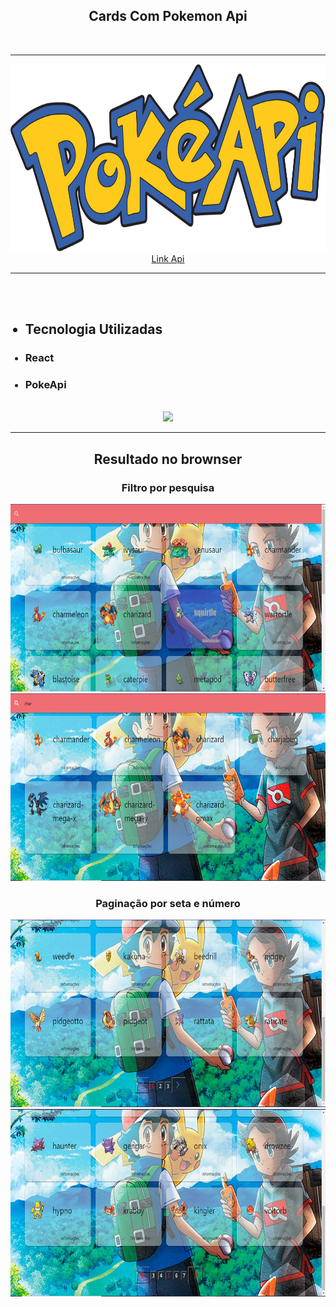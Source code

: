 <div align="center">
     <h2>Cards Com Pokemon Api</h2>
     <br />
     <hr />
     <img  src="https://raw.githubusercontent.com/PokeAPI/media/master/logo/pokeapi.svg?sanitize=true" height="300"/>
     <br />
     <a href="https://pokeapi.co/"> Link Api </a>
     <hr />
     <br />
     <br />
     <div align="left">
          <ul>
               <h2><li>Tecnologia Utilizadas</li></h2>
               <h3><li>React</li></h3>
               <h3><li>PokeApi</></h3>
          </ul>
     </div>
     <br />
     <img src="https://res.cloudinary.com/practicaldev/image/fetch/s--3zWuwYa3--/c_imagga_scale,f_auto,fl_progressive,h_900,q_auto,w_1600/https://dev-to-uploads.s3.amazonaws.com/uploads/articles/pdib9r9rk5j1m7oala1p.png" height="300"/>
     <br />
     <hr />
     <div  align="center">
          <h2>Resultado no brownser</h2>
          <h3><p>Filtro por pesquisa</p></h3>
          <img  src="https://github.com/oliveiramiro2/pokeApiNodeReact/blob/main/imgs_readme/pesquisa1.png?raw=true" height="300"/>
          <br />
          <img  src="https://github.com/oliveiramiro2/pokeApiNodeReact/blob/main/imgs_readme/pesquisa2.png?raw=true" height="300"/>
          <br />
          <h3><p>Paginação por seta e número</p></h3>
          <img  src="https://github.com/oliveiramiro2/pokeApiNodeReact/blob/main/imgs_readme/paginacao1.png?raw=true" height="300"/>
          <br />
          <img  src="https://github.com/oliveiramiro2/pokeApiNodeReact/blob/main/imgs_readme/paginacao2.png?raw=true" height="300"/>
     </div>
</div>
